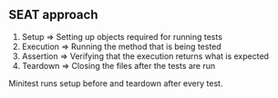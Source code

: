 ## SEAT approach

1. Setup          =>  Setting up objects required for running tests
2. Execution      => Running the method that is being tested
3. Assertion      => Verifying that the execution returns what is expected
4. Teardown       => Closing the files after the tests are run

Minitest runs setup before and teardown after every test.
